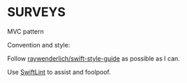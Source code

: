 # SURVEYS
MVC pattern

Convention and style:

Follow [raywenderlich/swift-style-guide](https://github.com/raywenderlich/swift-style-guide "Title") as possible as I can.

Use [SwiftLint](https://github.com/realm/SwiftLint "Title") to assist and foolpoof.

